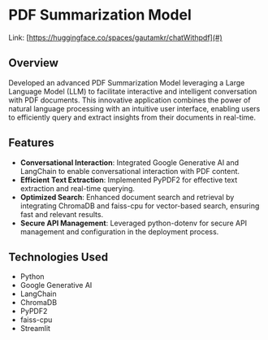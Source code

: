 

# PDF Summarization Model

 Link:  [https://huggingface.co/spaces/gautamkr/chatWithpdf](#)  <!-- Replace with the actual link to your model -->

## Overview
Developed an advanced PDF Summarization Model leveraging a Large Language Model (LLM) to facilitate interactive and intelligent conversation with PDF documents. This innovative application combines the power of natural language processing with an intuitive user interface, enabling users to efficiently query and extract insights from their documents in real-time.

## Features
- **Conversational Interaction**: Integrated Google Generative AI and LangChain to enable conversational interaction with PDF content.
- **Efficient Text Extraction**: Implemented PyPDF2 for effective text extraction and real-time querying.
- **Optimized Search**: Enhanced document search and retrieval by integrating ChromaDB and faiss-cpu for vector-based search, ensuring fast and relevant results.
- **Secure API Management**: Leveraged python-dotenv for secure API management and configuration in the deployment process.

## Technologies Used
- Python
- Google Generative AI
- LangChain
- ChromaDB
- PyPDF2
- faiss-cpu
- Streamlit


